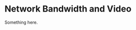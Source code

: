 [title]: # (Network Bandwidth and Video)
[tags]: # (XXX)
[priority]: # (5709)
# Network Bandwidth and Video
Something here.
